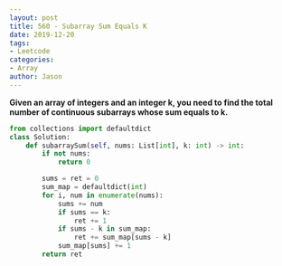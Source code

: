 ```yaml
---
layout: post
title: 560 - Subarray Sum Equals K
date: 2019-12-20
tags:
- Leetcode
categories:
- Array
author: Jason
---
```

**Given an array of integers and an integer k, you need to find the total number of continuous subarrays whose sum equals to k.**

```python
from collections import defaultdict
class Solution:
    def subarraySum(self, nums: List[int], k: int) -> int:
        if not nums:
            return 0

        sums = ret = 0
        sum_map = defaultdict(int)
        for i, num in enumerate(nums):
            sums += num
            if sums == k:
                ret += 1
            if sums - k in sum_map:
                ret += sum_map[sums - k]
            sum_map[sums] += 1
        return ret
```
